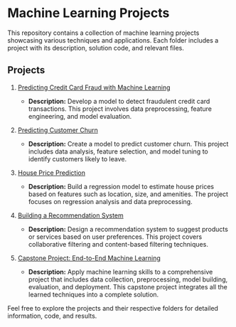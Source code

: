 # Machine Learning Projects

This repository contains a collection of machine learning projects showcasing various techniques and applications. Each folder includes a project with its description, solution code, and relevant files.

## Projects

1. [Predicting Credit Card Fraud with Machine Learning](credit_card_fraud/)
   - **Description:** Develop a model to detect fraudulent credit card transactions. This project involves data preprocessing, feature engineering, and model evaluation.

2. [Predicting Customer Churn](customer_churn/)
   - **Description:** Create a model to predict customer churn. This project includes data analysis, feature selection, and model tuning to identify customers likely to leave.

3. [House Price Prediction](house_price_prediction/)
   - **Description:** Build a regression model to estimate house prices based on features such as location, size, and amenities. The project focuses on regression analysis and data preprocessing.

4. [Building a Recommendation System](recommendation_system/)
   - **Description:** Design a recommendation system to suggest products or services based on user preferences. This project covers collaborative filtering and content-based filtering techniques.

5. [Capstone Project: End-to-End Machine Learning](capstone_project/)
   - **Description:** Apply machine learning skills to a comprehensive project that includes data collection, preprocessing, model building, evaluation, and deployment. This capstone project integrates all the learned techniques into a complete solution.

Feel free to explore the projects and their respective folders for detailed information, code, and results.
